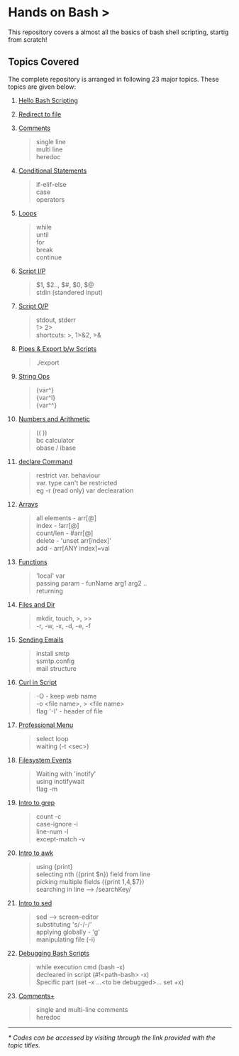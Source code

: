 # Hands on Bash **\>**  

This repository covers a almost all the basics of bash shell scripting, startig from scratch!  

## Topics Covered
The complete repository is arranged in following 23 major topics. These topics are given below:  

1. [Hello Bash Scripting](scripts/helloScript.sh)  
2. [Redirect to file](scripts/)  
3. [Comments](scripts/)  
 	> single line  
 	> multi line  
 	> heredoc  

4. [Conditional Statements](scripts/conditionals/)  
 	> if-elif-else  
 	> case  
 	> operators  

5. [Loops](scripts/loops/)  
 	> while  
 	> until  
 	> for  
 	> break  
 	> continue  

6. [Script I/P](scripts/scriptInputs)  
 	> $1, $2.., $#, $0, $@  
 	> stdin (standered input)  

7. [Script O/P](scripts/scriptOutputs/)  
 	> stdout, stderr  
 	> 1> 2>  
 	> shortcuts: >, 1>&2, >&  

8. [Pipes & Export b/w Scripts](scripts/pipes.sh)  
 	> ./export  

9. [String Ops](scripts/str.sh)  
 	> {var^}  
 	> {var^l}  
 	> {var^^}  

10. [Numbers and Arithmetic](scripts/numsPlus/)  
 	> (( ))  
 	> bc calculator  
 	> obase / ibase  

11. [declare Command](scripts/declare.sh)   
 	> restrict var. behaviour  
 	> var. type can't be restricted  
 	> eg -r (read only) var declearation  

12. [Arrays](scripts/array.sh)  
 	> all elements - arr\[@\]  
 	> index -  !arr\[@\]  
 	> count/len - #arr\[@\]  
 	> delete - 'unset arr\[index\]'  
 	> add - arr\[ANY index\]=val  

13. [Functions](scripts/functions/)  
 	> 'local' var  
 	> passing param - funName arg1 arg2 ..  
 	> returning  

14. [Files and Dir](scripts/files/)  
 	> mkdir, touch, >, >>  
 	> -r, -w, -x, -d, -e, -f  

15. [Sending Emails](scripts/email.sh)  
 	> install smtp  
 	> ssmtp.config  
 	> mail structure  

16. [Curl in Script](scripts/curling.sh)  
 	> -O - keep web name  
 	> -o \<file name\>, \> \<file name\>  
 	> flag '-I' - header of file  

17. [Professional Menu](scripts/profMenu/)  
 	> select loop  
 	> waiting (-t \<sec\>)  

18. [Filesystem Events](scripts/inotify/)  
 	> Waiting with 'inotify'  
 	> using inotifywait  
 	> flag -m  

19. [Intro to grep](scripts/grep.sh)  
 	> count -c  
 	> case-ignore -i  
 	> line-num -l  
 	> except-match -v  

20. [Intro to awk](scripts/awk.sh)  
 	> using {print}  
 	> selecting nth ({print $n}) field from line  
 	> picking multiple fields ({print $1,$4,$7})  
 	> searching in line --> /searchKey/  

21. [Intro to sed](scripts/sed.sh)  
 	> sed --> screen-editor  
 	> substituting 's/-/-/'  
 	> applying globally - 'g'  
 	> manipulating file (-i)  

22. [Debugging Bash Scripts](scripts/debugging/)  
 	> while execution cmd (bash -x)  
 	> decleared in script (#!\<path-bash\> -x)  
 	> Specific part (set -x ...\<to be debugged\>... set +x)  

23. [Comments+](scripts/commentsPlus/)  
 	> single and multi-line comments  
 	> heredoc  

---  

_* Codes can be accessed by visiting through the link provided with the topic titles._  

